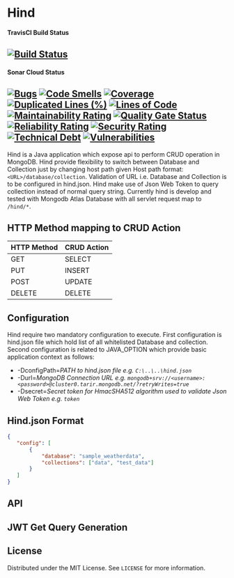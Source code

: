 # Hind

#### TravisCI Build Status
[![Build Status](https://travis-ci.com/vishalsonar/hind.svg?branch=main)](https://travis-ci.com/vishalsonar/hind) 
---

#### Sonar Cloud Status
[![Bugs](https://sonarcloud.io/api/project_badges/measure?project=vishalsonar_hind&metric=bugs)](https://sonarcloud.io/dashboard?id=vishalsonar_hind) [![Code Smells](https://sonarcloud.io/api/project_badges/measure?project=vishalsonar_hind&metric=code_smells)](https://sonarcloud.io/dashboard?id=vishalsonar_hind) [![Coverage](https://sonarcloud.io/api/project_badges/measure?project=vishalsonar_hind&metric=coverage)](https://sonarcloud.io/dashboard?id=vishalsonar_hind) [![Duplicated Lines (%)](https://sonarcloud.io/api/project_badges/measure?project=vishalsonar_hind&metric=duplicated_lines_density)](https://sonarcloud.io/dashboard?id=vishalsonar_hind) [![Lines of Code](https://sonarcloud.io/api/project_badges/measure?project=vishalsonar_hind&metric=ncloc)](https://sonarcloud.io/dashboard?id=vishalsonar_hind) [![Maintainability Rating](https://sonarcloud.io/api/project_badges/measure?project=vishalsonar_hind&metric=sqale_rating)](https://sonarcloud.io/dashboard?id=vishalsonar_hind) [![Quality Gate Status](https://sonarcloud.io/api/project_badges/measure?project=vishalsonar_hind&metric=alert_status)](https://sonarcloud.io/dashboard?id=vishalsonar_hind) [![Reliability Rating](https://sonarcloud.io/api/project_badges/measure?project=vishalsonar_hind&metric=reliability_rating)](https://sonarcloud.io/dashboard?id=vishalsonar_hind) [![Security Rating](https://sonarcloud.io/api/project_badges/measure?project=vishalsonar_hind&metric=security_rating)](https://sonarcloud.io/dashboard?id=vishalsonar_hind) [![Technical Debt](https://sonarcloud.io/api/project_badges/measure?project=vishalsonar_hind&metric=sqale_index)](https://sonarcloud.io/dashboard?id=vishalsonar_hind) [![Vulnerabilities](https://sonarcloud.io/api/project_badges/measure?project=vishalsonar_hind&metric=vulnerabilities)](https://sonarcloud.io/dashboard?id=vishalsonar_hind)
---

Hind is a Java application which expose api to perform CRUD operation in MongoDB. Hind provide flexibility to switch between Database and Collection just by changing host path given Host path format: `<URL>/database/collection`. Validation of URL i.e. Database and Collection is to be configured in hind.json. Hind make use of Json Web Token to query collection instead of normal query string. Currently hind is develop and tested with Mongodb Atlas Database with all servlet request map to `/hind/*`.

## HTTP Method mapping to CRUD Action

HTTP Method | CRUD Action 
------------|------------ 
GET         | SELECT
PUT         | INSERT
POST        | UPDATE
DELETE      | DELETE

## Configuration

Hind require two mandatory configuration to execute. First configuration is hind.json file which hold list of all whitelisted Database and collection. Second configuration is related to JAVA_OPTION which provide basic application context as follows:
* -DconfigPath=_PATH to hind.json file e.g. `C:\..\..\hind.json`_
* -Durl=_MongoDB Connection URL e.g. `mongodb+srv://<username>:<password>@cluster0.tarir.mongodb.net/?retryWrites=true`_
* -Dsecret=_Secret token for HmacSHA512 algorithm used to validate Json Web Token e.g. `token`_

## Hind.json Format

 ```json
 {
    "config": [
        {
            "database": "sample_weatherdata",
            "collections": ["data", "test_data"]
        }
    ]
}
```

## API

## JWT Get Query Generation

## License
Distributed under the MIT License. See `LICENSE` for more information.
